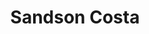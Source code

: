 ---
title: Sandson Costa
description: Eu sou o carinha que mora logo ali! Eu gosto de ler, gosto de escrever, gosto de jogar jogos de PC, gosto de estudar (kibisurdo kkkk), sou muito bom no que eu faço e muito ruim no que eu não faço 🤣.
images:
  - image.jpg
socials:
  instagram: sandsoncosta
---